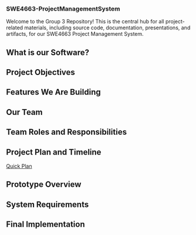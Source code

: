 ### SWE4663-ProjectManagementSystem

Welcome to the Group 3 Repository! This is the central hub for all project-related materials, including source code, documentation, presentations, and artifacts, for our SWE4663 Project Management System.

## What is our Software?


## Project Objectives


## Features We Are Building


## Our Team


## Team Roles and Responsibilities


## Project Plan and Timeline
[Quick Plan]()

## Prototype Overview


## System Requirements


## Final Implementation


